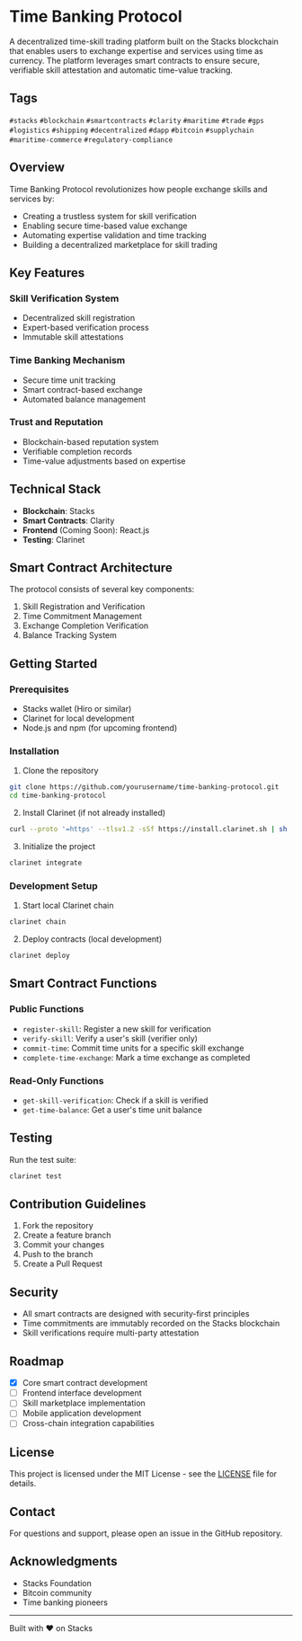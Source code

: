 # Time Banking Protocol

A decentralized time-skill trading platform built on the Stacks blockchain that enables users to exchange expertise and services using time as currency. The platform leverages smart contracts to ensure secure, verifiable skill attestation and automatic time-value tracking.

## Tags
`#stacks` `#blockchain` `#smartcontracts` `#clarity` `#maritime` `#trade` `#gps` `#logistics` `#shipping` `#decentralized` `#dapp` `#bitcoin` `#supplychain` `#maritime-commerce` `#regulatory-compliance`

## Overview

Time Banking Protocol revolutionizes how people exchange skills and services by:
- Creating a trustless system for skill verification
- Enabling secure time-based value exchange
- Automating expertise validation and time tracking
- Building a decentralized marketplace for skill trading

## Key Features

### Skill Verification System
- Decentralized skill registration
- Expert-based verification process
- Immutable skill attestations

### Time Banking Mechanism
- Secure time unit tracking
- Smart contract-based exchange
- Automated balance management

### Trust and Reputation
- Blockchain-based reputation system
- Verifiable completion records
- Time-value adjustments based on expertise

## Technical Stack

- **Blockchain**: Stacks
- **Smart Contracts**: Clarity
- **Frontend** (Coming Soon): React.js
- **Testing**: Clarinet

## Smart Contract Architecture

The protocol consists of several key components:
1. Skill Registration and Verification
2. Time Commitment Management
3. Exchange Completion Verification
4. Balance Tracking System

## Getting Started

### Prerequisites
- Stacks wallet (Hiro or similar)
- Clarinet for local development
- Node.js and npm (for upcoming frontend)

### Installation

1. Clone the repository
```bash
git clone https://github.com/yourusername/time-banking-protocol.git
cd time-banking-protocol
```

2. Install Clarinet (if not already installed)
```bash
curl --proto '=https' --tlsv1.2 -sSf https://install.clarinet.sh | sh
```

3. Initialize the project
```bash
clarinet integrate
```

### Development Setup

1. Start local Clarinet chain
```bash
clarinet chain
```

2. Deploy contracts (local development)
```bash
clarinet deploy
```

## Smart Contract Functions

### Public Functions

- `register-skill`: Register a new skill for verification
- `verify-skill`: Verify a user's skill (verifier only)
- `commit-time`: Commit time units for a specific skill exchange
- `complete-time-exchange`: Mark a time exchange as completed

### Read-Only Functions

- `get-skill-verification`: Check if a skill is verified
- `get-time-balance`: Get a user's time unit balance

## Testing

Run the test suite:
```bash
clarinet test
```

## Contribution Guidelines

1. Fork the repository
2. Create a feature branch
3. Commit your changes
4. Push to the branch
5. Create a Pull Request

## Security

- All smart contracts are designed with security-first principles
- Time commitments are immutably recorded on the Stacks blockchain
- Skill verifications require multi-party attestation

## Roadmap

- [x] Core smart contract development
- [ ] Frontend interface development
- [ ] Skill marketplace implementation
- [ ] Mobile application development
- [ ] Cross-chain integration capabilities

## License

This project is licensed under the MIT License - see the [LICENSE](LICENSE) file for details.

## Contact

For questions and support, please open an issue in the GitHub repository.

## Acknowledgments

- Stacks Foundation
- Bitcoin community
- Time banking pioneers

---
Built with ❤️ on Stacks